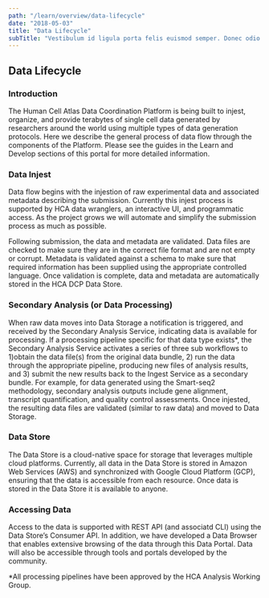 ```yaml
---
path: "/learn/overview/data-lifecycle"
date: "2018-05-03"
title: "Data Lifecycle"
subTitle: "Vestibulum id ligula porta felis euismod semper. Donec odio dui."
---
```


## Data Lifecycle

### Introduction ###

The Human Cell Atlas Data Coordination Platform is being built to injest, organize, and provide terabytes of single cell data generated by researchers around the world using multiple types of data generation protocols. Here we describe the general process of data flow through the components of the Platform. Please see the guides in the Learn and Develop sections of this portal for more detailed information. 

### Data Injest ###

Data flow begins with the injestion of raw experimental data and associated metadata describing the submission. Currently this injest process is supported by HCA data wranglers, an interactive UI, and programmatic access. As the project grows we will automate and simplify the submission process as much as possible. 

Following submission, the data and metadata are validated. Data files are checked to make sure they are in the correct file format and are not empty or corrupt. Metadata is validated against a schema to make sure that required information has been supplied using the appropriate controlled language. Once validation is complete, data and metadata are automatically stored in the HCA DCP Data Store.

### Secondary Analysis (or Data Processing) ###

When raw data moves into Data Storage a notification is triggered, and received by the Secondary Analysis Service, indicating data is available for processing. If a processing pipeline specific for that data type exists*, the Secondary Analysis Service activates a series of three sub workflows to 1)obtain the data file(s) from the original data bundle, 2) run the data through the appropriate pipeline, producing new files of analysis results, and 3) submit the new results back to the Ingest Service as a secondary bundle. For example, for data generated using the Smart-seq2 methodology, secondary analysis outputs include gene alignment, transcript quantification, and quality control assessments. Once injested, the resulting data files are validated (similar to raw data) and moved to Data Storage.

### Data Store ###
The Data Store is a cloud-native space for storage that leverages multiple cloud platforms. Currently, all data in the Data Store is stored in Amazon Web Services (AWS) and synchronized with Google Cloud Platform (GCP), ensuring that the data is accessible from each resource. Once data is stored in the Data Store it is available to anyone.

### Accessing Data ###
Access to the data is supported with REST API (and associatd CLI) using the Data Store’s Consumer API. In addition, we have developed a Data Browser that enables extensive browsing of the data through this Data Portal. Data will also be accessible through tools and portals developed by the community.

*All processing pipelines have been approved by the HCA Analysis Working Group.
